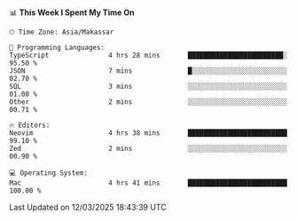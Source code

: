 <!--START_SECTION:waka-->
📊 **This Week I Spent My Time On** 

```text
🕑︎ Time Zone: Asia/Makassar

💬 Programming Languages: 
TypeScript               4 hrs 28 mins       ████████████████████████░   95.50 % 
JSON                     7 mins              █░░░░░░░░░░░░░░░░░░░░░░░░   02.70 % 
SQL                      3 mins              ░░░░░░░░░░░░░░░░░░░░░░░░░   01.08 % 
Other                    2 mins              ░░░░░░░░░░░░░░░░░░░░░░░░░   00.71 % 

🔥 Editors: 
Neovim                   4 hrs 38 mins       █████████████████████████   99.10 % 
Zed                      2 mins              ░░░░░░░░░░░░░░░░░░░░░░░░░   00.90 % 

💻 Operating System: 
Mac                      4 hrs 41 mins       █████████████████████████   100.00 % 
```


 Last Updated on 12/03/2025 18:43:39 UTC
<!--END_SECTION:waka-->
